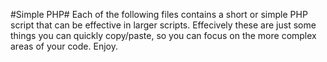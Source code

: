 #Simple PHP#
Each of the following files contains a short or simple PHP script that can be effective in larger scripts. Effecively these are just some things you can quickly copy/paste, so you can focus on the more complex areas of your code. Enjoy.